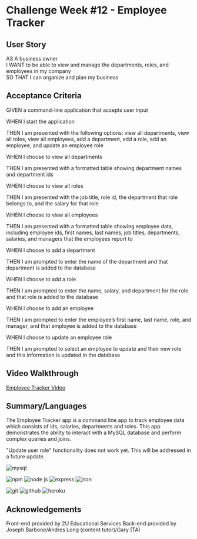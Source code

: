 # Challenge Week #12 - Employee Tracker

## User Story

AS A business owner  
I WANT to be able to view and manage the departments, roles, and employees in my company  
SO THAT I can organize and plan my business  

## Acceptance Criteria

GIVEN a command-line application that accepts user input  

WHEN I start the application  

THEN I am presented with the following options: view all departments, view all roles, view all employees, add a department, add a role, add an employee, and update an employee role  

WHEN I choose to view all departments  

THEN I am presented with a formatted table showing department names and department ids  

WHEN I choose to view all roles  

THEN I am presented with the job title, role id, the department that role belongs to, and the salary for that role  

WHEN I choose to view all employees  

THEN I am presented with a formatted table showing employee data, including employee ids, first names, last names, job titles, departments, salaries, and managers that the employees report to  

WHEN I choose to add a department  

THEN I am prompted to enter the name of the department and that department is added to the database  

WHEN I choose to add a role  

THEN I am prompted to enter the name, salary, and department for the role and that role is added to the database  

WHEN I choose to add an employee  

THEN I am prompted to enter the employee’s first name, last name, role, and manager, and that employee is added to the database  

WHEN I choose to update an employee role  

THEN I am prompted to select an employee to update and their new role and this information is updated in the database

## Video Walkthrough

[Employee Tracker Video](https://drive.google.com/file/d/1WOf80fwlX6M0S-Os66OM824sydeLBF2U/view)

## Summary/Languages
The Employee Tracker app is a command line app to track employee data which consists of ids, salaries, departments and roles. This app demonstrates the ability to interact with a MySQL database and perform complex queries and joins.  

"Update user role" functionality does not work yet. This will be addressed in a future update.  

![mysql](https://img.shields.io/badge/MySQL-005C84?style=for-the-badge&logo=mysql&logoColor=white)  

![npm](https://img.shields.io/badge/npm-CB3837?style=for-the-badge&logo=npm&logoColor=white) ![node js](https://img.shields.io/badge/Node.js-339933?style=for-the-badge&logo=nodedotjs&logoColor=white) ![express](https://img.shields.io/badge/Express.js-000000?style=for-the-badge&logo=express&logoColor=white) ![json](https://img.shields.io/badge/json-5E5C5C?style=for-the-badge&logo=json&logoColor=white)

![git](https://img.shields.io/badge/GIT-E44C30?style=for-the-badge&logo=git&logoColor=white) ![github](https://img.shields.io/badge/GitHub-100000?style=for-the-badge&logo=github&logoColor=white) ![heroku](https://img.shields.io/badge/Heroku-430098?style=for-the-badge&logo=heroku&logoColor=white)
## Acknowledgements
Front-end provided by 2U Educational Services
Back-end provided by Joseph Barbone/Andres Long (content tutor)/Gary (TA)